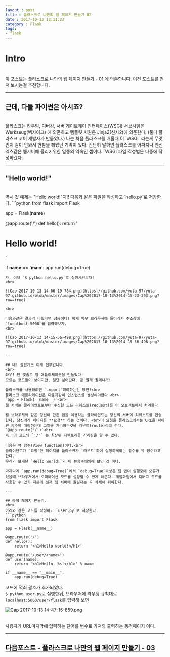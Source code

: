 ```yaml
---
layout : post
title : 플라스크로 나만의 웹 페이지 만들기-02
date : 2017-10-13 12:11:23
category : Flask
tags:
- flask
---
```


# Intro
<br>
이 포스트는 <a href="https://yuta-97.github.io/flask/2017/10/13/flask-day01.html" target="_blank"> 플라스크로 나만의 웹 페이지 만들기 - 01 </a>에 의존합니다. 이전 포스트를 먼저 보시는걸 추천합니다.

---

## 근데, 다들 파이썬은 아시죠?
<br>
플라스크는 라우팅, 디버깅, 서버 게이트웨이 인터페이스(WSGI) 서브시템은 Werkzeug(벡자이크) 에 의존하고 템플릿 지원은 Jinja2(신사2)에 의존한다. (둘다 플라스크 코어 개발자가 만들었다.)
나는 처음 플라스크를 배울때 이 `WSGI` 라는게 무엇인지 감이 안와서 한참을 헤맸던 기억이 있다. 간단히 말하면 플라스크를 아파치나 엔진엑스같은 웹서버에 올리기위한 일종의 약속인 셈이다. `WSGI`파일 작성법은 나중에 작성하겠다.

---

## "Hello world!"
<br>
역시 첫 예제는 "Hello world!"지!!
다음과 같은 파일을 작성하고 `hello.py`로 저장한다.
```python
from flask import Flask

app = Flask(__name__)

@app.route('/')
def hello():
	return '<h1>Hello world!</h1>'

if __name__ == '__main__':
	app.run(debug=True)

```
자, 이제 `$ python hello.py`로 실행시켜보자!
<br>

![Cap 2017-10-13 14-06-19-784.png](https://github.com/yuta-97/yuta-97.github.io/blob/master/images/Cap%202017-10-13%2014-15-23-393.png?raw=true)

<br>

다음과같은 결과가 나왔다면 성공이다! 이제 아무 브라우저에 들어가서 주소창에`localhost:5000`를 입력해보자.
<br>

![Cap 2017-10-13 14-15-56-498.png](https://github.com/yuta-97/yuta-97.github.io/blob/master/images/Cap%202017-10-13%2014-15-56-498.png?raw=true)

---

## 네! 놀랍게도 이게 전부입니다.
<br>
와우! 단 몇줄로 웹 애플리케이션을 만들었다!
모르는 코드들이 보이지만, 일단 넘어간다. 곧 알게 될테니까!

플라스크를 사용하려면 `import`해야하는건 당연!<br>
플라스크 애플리케이션은 다음과같이 인스턴스를 생성해야한다.<br>
`app = Flask(__name__)`<br>
웹 서버는 클라이언트로부터 수신한 모든 리퀘스트(request)를 이 오브젝트에서 처리한다.

웹 브라우저와 같은 당신이 만든 앱을 이용하는 클라이언트는 당신의 서버에 리퀘스트를 전송한다. 당신에게 페이지를 **요청** 하는 것이다. <br>이 요청을 플라스크에서는 URL을 파이썬 함수에 매핑하는데 그일을 처리하는것을 라우트(route)라고 한다.
`@app.route('/')`<br>
즉, 이 코드의 `'/'` 는 최상위 디렉토리를 가리킴을 알 수 있다.

다음은 뷰 함수(View function)이다.<br>
클라이언트가 `요청`한 페이지를 플라스크가 `라우트`하여 실행하게되는 함수를 뷰 함수라고 한다.
우리가 보게된 `Hello world!`가 이 뷰함수에의해 보인 것 이다.

마지막에 `app.run(debug=True)`에서 `debug=True`속성은 웹 앱이 실행중에 오류가 있을때 브라우저에서 오퍼레이션 모드를 설정할 수 있게 해준다. 개발과정에서 디버그 모드를 사용할 수 있기 때문에 실재 웹 서버에 올릴때는 꼭 삭제해 줘야한다.

---

## 동적 페이지 만들기.
<br>
아래와 같은 코드를 작성하고 `user.py`로 저장한다.
```python
from flask import Flask

app = Flask(__name__)

@app.route('/')
def hello():
	return '<h1>Hello world!</h1>'

@app.route('/user/<name>')
def user(name):
	return '<h1>Hello, %s!</h1>' % name

if __name__ == '__main__':
	app.run(debug=True)

```
코드에 꺽쇠 괄호가 추가되었다.<br>
`$ python user.py`로 실행한뒤, 브라우저에 라우팅 규칙대로 `localhost:5000/user/flask`를 입력해 보면
<br>

![Cap 2017-10-13 14-47-15-859.png](https://github.com/yuta-97/yuta-97.github.io/blob/master/images/Cap%202017-10-13%2014-47-15-859.png?raw=true)

<br>
사용자가 URL마지막에 입력하는 단어를 변수로 가져와 출력하는 동적페이지 이다.

---

<h2><a href="https://yuta-97.github.io/flask/2017/10/16/flask-day03.html" target="_blank">다음포스트 - 플라스크로 나만의 웹 페이지 만들기 - 03</a></h2>
